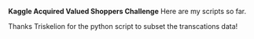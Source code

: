 **Kaggle Acquired Valued Shoppers Challenge**
Here are my scripts so far.

Thanks Triskelion for the python script to subset the transcations data!
